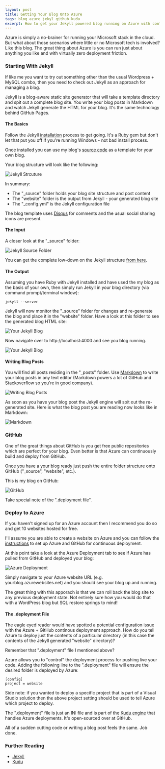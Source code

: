 ```yaml
---
layout: post
title: Getting Your Blog Onto Azure
tags: blog azure jekyl github kudu
excerpt: How to get your Jekyll powered blog running on Azure with continous deployment from GitHub.
---
```

Azure is simply a no-brainer for running your Microsoft stack in the cloud. But what about those scenarios where little or no Microsoft tech is involved? Like this blog. The great thing about Azure is you can run just about anything you like and with virtually zero deployment friction.

### Starting With Jekyll

If like me you want to try out something other than the usual Wordpress + MySQL combo, then you need to check out Jekyll as an approach for managing a blog.

Jekyll is a blog-aware static site generator that will take a template directory and spit out a complete blog site. You write your blog posts in Markdown and watch Jekyll generate the HTML for your blog. It's the same technology behind GitHub Pages.

#### The Basics

Follow the Jekyll [installation](http://jekyllrb.com) process to get going. It's a Ruby gem but don't let that put you off if you're running Windows - not bad install process.

Once installed you can use my blog's [source code](https://github.com/HarveyKandola/collectivematters) as a template for your own blog.

Your blog structure will look like the following:

![Jekyll Strcuture](/images/azureblog-dir1.jpg "Jekyll Structure")

In summary:

* The "\_source" folder holds your blog site structure and post content
* The "website" folder is the output from Jekyll - your generated blog site
* The "\_config.yml" is the Jekyll configuration file

The blog template uses [Disqus](http://disqus.com) for comments and the usual social sharing icons are present.

#### The Input

A closer look at the "\_source" folder:

![Jekyll Source Folder](/images/azureblog-dir2.jpg "Jekyll Source Folder")

You can get the complete low-down on the Jekyll structure [from here](https://github.com/mojombo/jekyll/wiki/Usage).

#### The Output

Assuming you have Ruby with Jekyll installed and have used the my blog as the basis of your own, then simply run Jekyll in your blog directory (via command prompt/terminal window):

    jekyll --server

Jekyll will now monitor the "\_source" folder for changes and re-generate the blog and place it in the "website" folder. Have a look at this folder to see the generated blog HTML site:

![Your Jekyll Blog](/images/azureblog-dir3.jpg "Your Jekyll Blog")

Now navigate over to http://localhost:4000 and see you blog running.

![Your Jekyll Blog](/images/azureblog-preview.jpg "Your Jekyll Blog")

#### Writing Blog Posts

You will find all posts residing in the "\_posts" folder. Use [Markdown](http://daringfireball.net/projects/markdown/syntax) to write your blog posts in any text editor (Markdown powers a lot of GitHub and Stackoverflow so you're in good company).

![Writing Blog Posts](/images/azureblog-dir4.jpg "Writing Blog Posts")

As soon as you have your blog post the Jekyll engine will spit out the re-generated site. Here is what the blog post you are reading now looks like in Markdown:

![Markdown](/images/azureblog-markdown.jpg "Markdown")

### GitHub

One of the great things about GitHub is you get free public repositories which are perfect for your blog. Even better is that Azure can continuously build and deploy from GitHub.

Once you have a your blog ready just push the entire folder structure onto GitHub ("\_source", "website", etc.).

This is my blog on GitHub:

![GitHub](/images/azureblog-github.jpg "GitHub")

Take special note of the ".deployment file".

### Deploy to Azure

If you haven't signed up for an Azure account then I recommend you do so and get 10 websites hosted for free.

I'll assume you are able to create a website on Azure and you can follow the [instructions](http://www.windowsazure.com/en-us/develop/net/common-tasks/publishing-with-git/#header-3) to set up Azure and GitHub for continuous deployment.

At this point take a look at the Azure Deployment tab to see if Azure has pulled from GitHub and deployed your blog:

![Azure Deployment](/images/azureblog-azure1.jpg "Azure Deployment")

Simply navigate to your Azure website URL (e.g. yourblog.azurewebsites.net) and you should see your blog up and running.

The great thing with this apporach is that we can roll back the blog site to any previous deployment state. Not entirely sure how you would do that with a WordPress blog but SQL restore springs to mind!

#### The .deployment File

The eagle eyed reader would have spotted a potential configuration issue with the Azure + GitHub continous deployment approach. How do you tell Azure to deploy just the contents of a particular directory (in this case the contents of the Jekyll generated "website" directory)?

Remember that ".deployment" file I mentioned above?

Azure allows you to "control" the deployment process for pushing live your code. Adding the following line to the ".deployment" file will ensure the desired folder is deployed by Azure:

    [config]
    project = website

Side note: if you wanted to deploy a specific project that is part of a Visual Studio solution then the above project setting should be used to tell Azure which project to deploy.

The ".deployment" file is just an INI file and is part of the [Kudu engine](https://github.com/projectkudu/kudu) that handles Azure deployments. It's open-sourced over at GitHub.

All of a sudden cutting code or writing a blog post feels the same. Job done.

### Further Reading

* [Jekyll](https://github.com/mojombo/jekyll)
* [Kudu](https://github.com/projectkudu/kudu)
